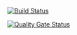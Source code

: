 [![Build Status](https://travis-ci.com/swsnu/swppfall2022-team17.svg?branch=main)](https://travis-ci.com/swsnu/swppfall2022-team17)

[![Quality Gate Status](https://sonarcloud.io/api/project_badges/measure?project=swsnu_swppfall2022-team17&metric=alert_status)](https://sonarcloud.io/dashboard?id=swsnu_swppfall2022-team17)
